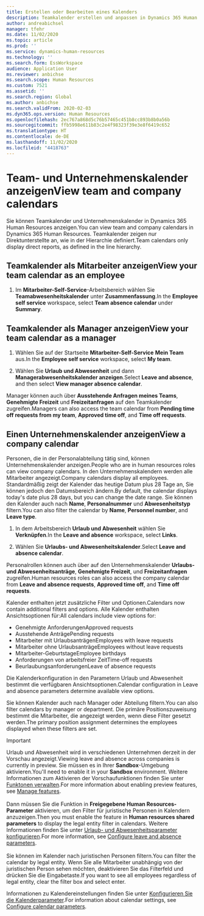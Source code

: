```yaml
---
title: Erstellen oder Bearbeiten eines Kalenders
description: Teamkalender erstellen und anpassen in Dynamics 365 Human Resources.
author: andreabichsel
manager: tfehr
ms.date: 11/02/2020
ms.topic: article
ms.prod: ''
ms.service: dynamics-human-resources
ms.technology: ''
ms.search.form: EssWorkspace
audience: Application User
ms.reviewer: anbichse
ms.search.scope: Human Resources
ms.custom: 7521
ms.assetid: ''
ms.search.region: Global
ms.author: anbichse
ms.search.validFrom: 2020-02-03
ms.dyn365.ops.version: Human Resources
ms.openlocfilehash: 2ec767a868d5c76b57465c451b8cc893b8b0a56b
ms.sourcegitcommit: ffb5998e611b83c2e4f98323f39e3e8f6419c652
ms.translationtype: HT
ms.contentlocale: de-DE
ms.lasthandoff: 11/02/2020
ms.locfileid: "4418763"
---
```

# <a name="view-team-and-company-calendars"></a><span data-ttu-id="1aa08-103">Team- und Unternehmenskalender anzeigen</span><span class="sxs-lookup"><span data-stu-id="1aa08-103">View team and company calendars</span></span>

<span data-ttu-id="1aa08-104">Sie können Teamkalender und Unternehmenskalender in Dynamics 365 Human Resources anzeigen.</span><span class="sxs-lookup"><span data-stu-id="1aa08-104">You can view team and company calendars in Dynamics 365 Human Resources.</span></span> <span data-ttu-id="1aa08-105">Teamkalender zeigen nur Direktunterstellte an, wie in der Hierarchie definiert.</span><span class="sxs-lookup"><span data-stu-id="1aa08-105">Team calendars only display direct reports, as defined in the line hierarchy.</span></span>

## <a name="view-your-team-calendar-as-an-employee"></a><span data-ttu-id="1aa08-106">Teamkalender als Mitarbeiter anzeigen</span><span class="sxs-lookup"><span data-stu-id="1aa08-106">View your team calendar as an employee</span></span>

1. <span data-ttu-id="1aa08-107">Im **Mitarbeiter-Self-Service**-Arbeitsbereich wählen Sie **Teamabwesenheitskalender** unter **Zusammenfassung**.</span><span class="sxs-lookup"><span data-stu-id="1aa08-107">In the **Employee self service** workspace, select **Team absence calendar** under **Summary**.</span></span>

## <a name="view-your-team-calendar-as-a-manager"></a><span data-ttu-id="1aa08-108">Teamkalender als Manager anzeigen</span><span class="sxs-lookup"><span data-stu-id="1aa08-108">View your team calendar as a manager</span></span>

1. <span data-ttu-id="1aa08-109">Wählen Sie auf der Startseite **Mitarbeiter-Self-Service** **Mein Team** aus.</span><span class="sxs-lookup"><span data-stu-id="1aa08-109">In the **Employee self service** workspace, select **My team**.</span></span>

2. <span data-ttu-id="1aa08-110">Wählen Sie **Urlaub und Abwesenheit** und dann **Managerabwesenheitskalender anzeigen**.</span><span class="sxs-lookup"><span data-stu-id="1aa08-110">Select **Leave and absence**, and then select **View manager absence calendar**.</span></span>

<span data-ttu-id="1aa08-111">Manager können auch über **Ausstehende Anfragen meines Teams**, **Genehmigte Freizeit** und **Freizeitanfragen** auf den Teamkalender zugreifen.</span><span class="sxs-lookup"><span data-stu-id="1aa08-111">Managers can also access the team calendar from **Pending time off requests from my team**, **Approved time off**, and **Time off requests**.</span></span> 

## <a name="view-a-company-calendar"></a><span data-ttu-id="1aa08-112">Einen Unternehmenskalender anzeigen</span><span class="sxs-lookup"><span data-stu-id="1aa08-112">View a company calendar</span></span>

<span data-ttu-id="1aa08-113">Personen, die in der Personalabteilung tätig sind, können Unternehmenskalender anzeigen.</span><span class="sxs-lookup"><span data-stu-id="1aa08-113">People who are in human resources roles can view company calendars.</span></span> <span data-ttu-id="1aa08-114">In den Unternehmenskalendern werden alle Mitarbeiter angezeigt.</span><span class="sxs-lookup"><span data-stu-id="1aa08-114">Company calendars display all employees.</span></span> <span data-ttu-id="1aa08-115">Standardmäßig zeigt der Kalender das heutige Datum plus 28 Tage an, Sie können jedoch den Datumsbereich ändern.</span><span class="sxs-lookup"><span data-stu-id="1aa08-115">By default, the calendar displays today's date plus 28 days, but you can change the date range.</span></span> <span data-ttu-id="1aa08-116">Sie können den Kalender auch nach **Name**, **Personalnummer** und **Abwesenheitstyp** filtern.</span><span class="sxs-lookup"><span data-stu-id="1aa08-116">You can also filter the calendar by **Name**, **Personnel number**, and **Leave type**.</span></span>

1. <span data-ttu-id="1aa08-117">In dem Arbeitsbereich **Urlaub und Abwesenheit** wählen Sie **Verknüpfen**.</span><span class="sxs-lookup"><span data-stu-id="1aa08-117">In the **Leave and absence** workspace, select **Links**.</span></span>

2. <span data-ttu-id="1aa08-118">Wählen Sie **Urlaubs- und Abwesenheitskalender**.</span><span class="sxs-lookup"><span data-stu-id="1aa08-118">Select **Leave and absence calendar**.</span></span>

<span data-ttu-id="1aa08-119">Personalrollen können auch über auf den Unternehmenskalender **Urlaubs- und Abwesenheitsanträge**, **Genehmigte Freizeit**, und **Freizeitanfragen** zugreifen.</span><span class="sxs-lookup"><span data-stu-id="1aa08-119">Human resources roles can also access the company calendar from **Leave and absence requests**, **Approved time off**, and **Time off requests**.</span></span> 

<span data-ttu-id="1aa08-120">Kalender enthalten jetzt zusätzliche Filter und Optionen.</span><span class="sxs-lookup"><span data-stu-id="1aa08-120">Calendars now contain additional filters and options.</span></span> <span data-ttu-id="1aa08-121">Alle Kalender enthalten Ansichtsoptionen für:</span><span class="sxs-lookup"><span data-stu-id="1aa08-121">All calendars include view options for:</span></span>

- <span data-ttu-id="1aa08-122">Genehmigte Anforderungen</span><span class="sxs-lookup"><span data-stu-id="1aa08-122">Approved requests</span></span>
- <span data-ttu-id="1aa08-123">Ausstehende Anträge</span><span class="sxs-lookup"><span data-stu-id="1aa08-123">Pending requests</span></span>
- <span data-ttu-id="1aa08-124">Mitarbeiter mit Urlaubsanträgen</span><span class="sxs-lookup"><span data-stu-id="1aa08-124">Employees with leave requests</span></span>
- <span data-ttu-id="1aa08-125">Mitarbeiter ohne Urlaubsanträge</span><span class="sxs-lookup"><span data-stu-id="1aa08-125">Employees without leave requests</span></span>
- <span data-ttu-id="1aa08-126">Mitarbeiter-Geburtstage</span><span class="sxs-lookup"><span data-stu-id="1aa08-126">Employee birthdays</span></span>
- <span data-ttu-id="1aa08-127">Anforderungen von arbeitsfreier Zeit</span><span class="sxs-lookup"><span data-stu-id="1aa08-127">Time-off requests</span></span> 
- <span data-ttu-id="1aa08-128">Beurlaubungsanforderungen</span><span class="sxs-lookup"><span data-stu-id="1aa08-128">Leave of absence requests</span></span>

<span data-ttu-id="1aa08-129">Die Kalenderkonfiguration in den Parametern Urlaub und Abwesenheit bestimmt die verfügbaren Ansichtsoptionen.</span><span class="sxs-lookup"><span data-stu-id="1aa08-129">Calendar configuration in Leave and absence parameters determine available view options.</span></span>

<span data-ttu-id="1aa08-130">Sie können Kalender auch nach Manager oder Abteilung filtern.</span><span class="sxs-lookup"><span data-stu-id="1aa08-130">You can also filter calendars by manager or department.</span></span> <span data-ttu-id="1aa08-131">Die primäre Positionszuweisung bestimmt die Mitarbeiter, die angezeigt werden, wenn diese Filter gesetzt werden.</span><span class="sxs-lookup"><span data-stu-id="1aa08-131">The primary position assignment determines the employees displayed when these filters are set.</span></span> 

>[!IMPORTANT]
><span data-ttu-id="1aa08-132">Urlaub und Abwesenheit wird in verschiedenen Unternehmen derzeit in der Vorschau angezeigt.</span><span class="sxs-lookup"><span data-stu-id="1aa08-132">Viewing leave and absence across companies is currently in preview.</span></span> <span data-ttu-id="1aa08-133">Sie müssen es in Ihrer **Sandbox**-Umgebung aktivieren.</span><span class="sxs-lookup"><span data-stu-id="1aa08-133">You'll need to enable it in your **Sandbox** environment.</span></span> <span data-ttu-id="1aa08-134">Weitere Informationen zum Aktivieren der Vorschaufunktionen finden Sie unter [Funktonen verwalten](hr-admin-manage-features.md).</span><span class="sxs-lookup"><span data-stu-id="1aa08-134">For more information about enabling preview features, see [Manage features](hr-admin-manage-features.md).</span></span><br><br>
><span data-ttu-id="1aa08-135">Dann müssen Sie die Funktion in **Freigegebene Human Resources-Parameter** aktivieren, um den Filter für juristische Personen in Kalendern anzuzeigen.</span><span class="sxs-lookup"><span data-stu-id="1aa08-135">Then you must enable the feature in **Human resources shared parameters** to display the legal entity filter in calendars.</span></span> <span data-ttu-id="1aa08-136">Weitere Informationen finden Sie unter [Urlaub- und Abwesenheitsparameter konfigurieren](hr-leave-and-absence-parameters.md).</span><span class="sxs-lookup"><span data-stu-id="1aa08-136">For more information, see [Configure leave and absence parameters](hr-leave-and-absence-parameters.md).</span></span><br><br>
><span data-ttu-id="1aa08-137">Sie können im Kalender nach juristischen Personen filtern.</span><span class="sxs-lookup"><span data-stu-id="1aa08-137">You can filter the calendar by legal entity.</span></span> <span data-ttu-id="1aa08-138">Wenn Sie alle Mitarbeiter unabhängig von der juristischen Person sehen möchten, deaktivieren Sie das Filterfeld und drücken Sie die Eingabetaste.</span><span class="sxs-lookup"><span data-stu-id="1aa08-138">If you want to see all employees regardless of legal entity, clear the filter box and select enter.</span></span> 

<span data-ttu-id="1aa08-139">Informationen zu Kalendereinstellungen finden Sie unter [Konfigurieren Sie die Kalenderparameter](hr-leave-and-absence-parameters.md?configure-calendar-parameters).</span><span class="sxs-lookup"><span data-stu-id="1aa08-139">For information about calendar settings, see [Configure calendar parameters](hr-leave-and-absence-parameters.md?configure-calendar-parameters).</span></span>

